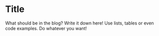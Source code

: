 # Title
What should be in the blog? Write it down here! Use lists, tables or 
even code examples. Do whatever you want!
